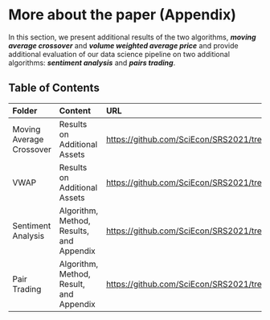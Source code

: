 # More about the paper (Appendix)
In this section, we present additional results of the two algorithms, ***moving average crossover*** and ***volume weighted average price*** and provide additional evaluation of our data science pipeline on two additional algorithms: ***sentiment analysis*** and ***pairs trading***. 


## Table of Contents

|   **Folder**   |**Content**| **URL** | 
|:------------|:---------|:--------------|
| Moving Average Crossover|Results on Additional Assets|https://github.com/SciEcon/SRS2021/tree/main/More%20about%20the%20paper/Moving%20Average%20Crossover|   
| VWAP| Results on Additional Assets|https://github.com/SciEcon/SRS2021/tree/main/More%20about%20the%20paper/VWAP |  
|Sentiment Analysis|Algorithm, Method, Results, and Appendix|https://github.com/SciEcon/SRS2021/tree/main/More%20about%20the%20paper/Sentiment%20Analysis |  
|Pair Trading|Algorithm, Method, Result, and Appendix|https://github.com/SciEcon/SRS2021/tree/main/More%20about%20the%20paper/Pair%20Trading|


